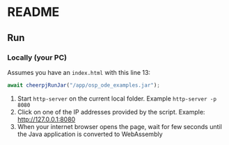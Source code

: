 # README

## Run

### Locally (your PC)
Assumes you have an `index.html` with this line 13:
```js
await cheerpjRunJar("/app/osp_ode_examples.jar");
```

1. Start `http-server` on the current local folder. Example `http-server -p 8080`  
2. Click on one of the IP addresses provided by the script. Example: http://127.0.0.1:8080
3. When your internet browser opens the page, wait for few seconds until the Java application is converted to WebAssembly

